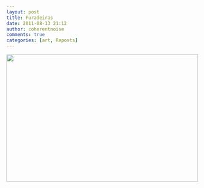 ```yaml
---
layout: post
title: Furadeiras
date: 2011-08-13 21:12
author: coherentnoise
comments: true
categories: [art, Reposts]
---
```

<a href="http://squishyrobot.files.wordpress.com/2011/08/gambiologos1024_55_cred_pedro-david-610x408.jpg"><img class="aligncenter size-full wp-image-257" title="Furadeiras by Guto Lacaz" src="http://squishyrobot.files.wordpress.com/2011/08/gambiologos1024_55_cred_pedro-david-610x408.jpg" alt="" width="500" height="334" /></a>
